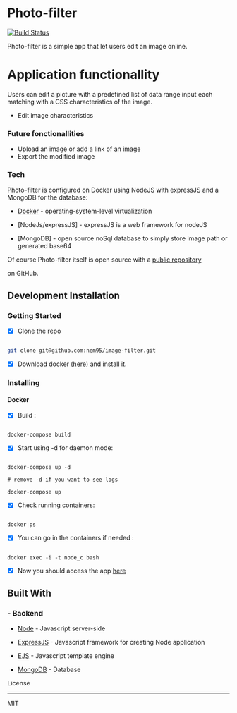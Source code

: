 
# Photo-filter



[![Build Status](https://travis-ci.org/joemccann/dillinger.svg?branch=master)](https://travis-ci.org/joemccann/dillinger)



Photo-filter is a simple app that let users edit an image online.



# Application functionallity


Users can edit a picture with a predefined list of data range input each matching with a CSS characteristics of the image.


- Edit image characteristics

### Future fonctionallities

- Upload an image or add a link of an image
- Export the modified image

### Tech

Photo-filter is configured on Docker using NodeJS with expressJS and a MongoDB for the database:


* [Docker] - operating-system-level virtualization

* [NodeJs/expressJS] - expressJS is a web framework for nodeJS

* [MongoDB] - open source noSql database to simply store image path or generated base64


Of course Photo-filter itself is open source with a [public repository](https://github.com/nem95/image-filter)

on GitHub.

## Development Installation


### Getting Started


- [x] Clone the repo

```sh

git clone git@github.com:nem95/image-filter.git

```
- [x] Download docker [(here)](https://docs.docker.com/) and install it.




### Installing


#### Docker



- [x] Build :

```

docker-compose build

```

- [x] Start using -d for daemon mode:

```

docker-compose up -d

# remove -d if you want to see logs

docker-compose up

```


- [x] Check running containers:

```

docker ps

```



- [x] You can go in the containers if needed :


```

docker exec -i -t node_c bash

```


  - [x] Now you should access the app [here](localhost:8080)


## Built With



###  - Backend

*  [Node](https://nodejs.org/) - Javascript server-side

*  [ExpressJS](https://expressjs.com/) - Javascript framework for creating Node application

*  [EJS](https://ejs.co/) - Javascript template engine

*  [MongoDB](https://www.mongodb.com/) - Database



License

----



MIT



[Docker]: <https://www.docker.com/>

[Symfony]: <https://symfony.com/>

[public repository]: <https://github.com/nem95/image-filter>
